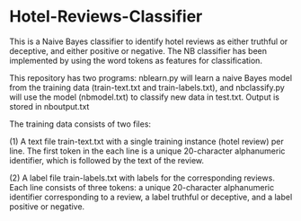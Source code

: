 # Hotel-Reviews-Classifier

This is a Naive Bayes classifier to identify hotel reviews as either truthful or deceptive, and either positive or negative. The NB classifier has been implemented by using the word tokens as features for classification.

This repository has two programs: nblearn.py will learn a naive Bayes model from the training data (train-text.txt and train-labels.txt), and nbclassify.py will use the model (nbmodel.txt) to classify new data in test.txt. Output is stored in nboutput.txt

The training data consists of two files: 

(1) A text file train-text.txt with a single training instance (hotel review) per line. The first token in the each line is a unique 20-character alphanumeric identifier, which is followed by the text of the review.

(2) A label file train-labels.txt with labels for the corresponding reviews. Each line consists of three tokens: a unique 20-character alphanumeric identifier corresponding to a review, a label truthful or deceptive, and a label positive or negative.

